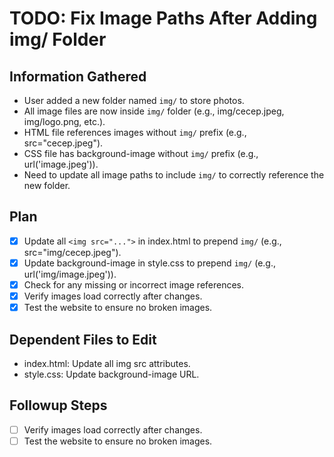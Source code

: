 # TODO: Fix Image Paths After Adding img/ Folder

## Information Gathered
- User added a new folder named `img/` to store photos.
- All image files are now inside `img/` folder (e.g., img/cecep.jpeg, img/logo.png, etc.).
- HTML file references images without `img/` prefix (e.g., src="cecep.jpeg").
- CSS file has background-image without `img/` prefix (e.g., url('image.jpeg')).
- Need to update all image paths to include `img/` to correctly reference the new folder.

## Plan
- [x] Update all `<img src="...">` in index.html to prepend `img/` (e.g., src="img/cecep.jpeg").
- [x] Update background-image in style.css to prepend `img/` (e.g., url('img/image.jpeg')).
- [x] Check for any missing or incorrect image references.
- [x] Verify images load correctly after changes.
- [x] Test the website to ensure no broken images.

## Dependent Files to Edit
- index.html: Update all img src attributes.
- style.css: Update background-image URL.

## Followup Steps
- [ ] Verify images load correctly after changes.
- [ ] Test the website to ensure no broken images.
